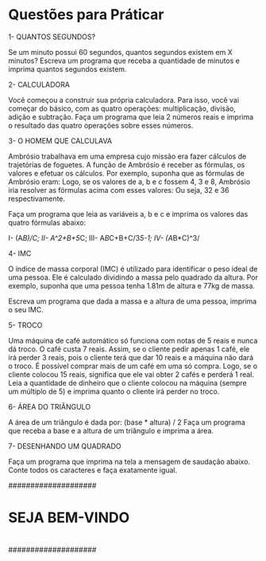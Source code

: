 # Questões para Práticar

1- QUANTOS SEGUNDOS?

Se um minuto possui 60 segundos, quantos segundos existem em X minutos?
Escreva um programa que receba a quantidade de minutos e imprima quantos segundos existem.

2- CALCULADORA

Você começou a construir sua própria calculadora. Para isso, você vai começar do básico, com as quatro operações: multiplicação, divisão, adição e subtração. Faça um programa que leia 2 números reais e imprima o resultado das quatro operações sobre esses números.

3- O HOMEM QUE CALCULAVA

Ambrósio trabalhava em uma empresa cujo missão era fazer cálculos de trajetórias de foguetes. A função de Ambrósio é receber as fórmulas, os valores e efetuar os cálculos. Por exemplo, suponha que as fórmulas de Ambrósio eram:
Logo, se os valores de a, b e c fossem 4, 3 e 8, Ambrósio iria resolver as fórmulas acima com esses valores:
Ou seja, 32 e 36 respectivamente.

Faça um programa que leia as variáveis a, b e c e imprima os valores das quatro fórmulas abaixo:

  I- (A*B)/C; 
  II- A^2+B+5*C; 
  III- A*B*C+B+C/3*5-1;
  IV- (A*B*C)^3/
  
4- IMC
  
O índice de massa corporal (IMC) é utilizado para identificar o peso ideal de uma pessoa. Ele é calculado dividindo a massa pelo quadrado da altura. Por exemplo, suponha que uma pessoa tenha 1.81m de altura e 77kg de massa.
 
Escreva um programa que dada a massa e a altura de uma pessoa, imprima o seu IMC.

5- TROCO

Uma máquina de café automático só funciona com notas de 5 reais e nunca dá troco. O café custa 7 reais. Assim, se o cliente pedir apenas 1 café, ele irá perder 3 reais, pois o cliente terá que dar 10 reais e a máquina não dará o troco.
É possível comprar mais de um café em uma só compra. Logo, se o cliente colocou 15 reais, significa que ele vai obter 2 cafés e perderá 1 real.
Leia a quantidade de dinheiro que o cliente colocou na máquina (sempre um múltiplo de 5) e imprima quanto o cliente irá perder no troco.

6-  ÁREA DO TRIÂNGULO

A área de um triângulo é dada por:  (base * altura) / 2
Faça um programa que receba a base e a altura de um triângulo e imprima a área.

7- DESENHANDO UM QUADRADO

Faça um programa que imprima na tela a mensagem de saudação abaixo. Conte todos os caracteres e faça exatamente igual.

####################
#                  #
#                  #
#  SEJA BEM-VINDO  #
#                  #
#                  #
####################


